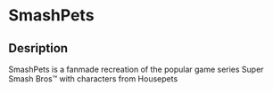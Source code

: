 # SmashPets


## Desription
SmashPets is a fanmade recreation of the popular game series Super Smash Bros™ with characters from Housepets
